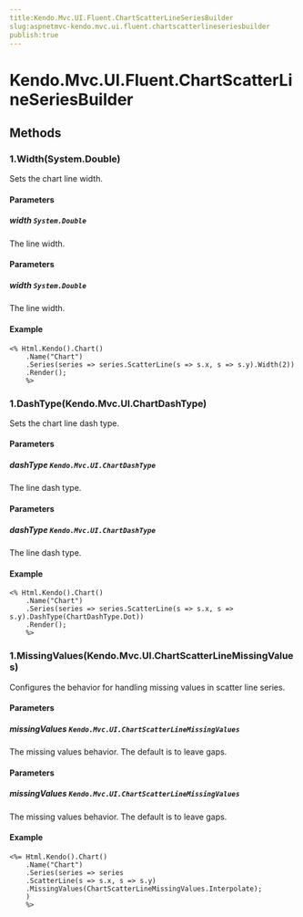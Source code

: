 ```yaml
---
title:Kendo.Mvc.UI.Fluent.ChartScatterLineSeriesBuilder
slug:aspnetmvc-kendo.mvc.ui.fluent.chartscatterlineseriesbuilder
publish:true
---
```


# Kendo.Mvc.UI.Fluent.ChartScatterLineSeriesBuilder

## Methods

### 1.Width(System.Double)
Sets the chart line width.

#### Parameters

##### width `System.Double`
The line width.

#### Parameters

##### width `System.Double`
The line width.

#### Example
    <% Html.Kendo().Chart()
        .Name("Chart")
        .Series(series => series.ScatterLine(s => s.x, s => s.y).Width(2))
        .Render();
        %>

### 1.DashType(Kendo.Mvc.UI.ChartDashType)
Sets the chart line dash type.

#### Parameters

##### dashType `Kendo.Mvc.UI.ChartDashType`
The line dash type.

#### Parameters

##### dashType `Kendo.Mvc.UI.ChartDashType`
The line dash type.

#### Example
    <% Html.Kendo().Chart()
        .Name("Chart")
        .Series(series => series.ScatterLine(s => s.x, s => s.y).DashType(ChartDashType.Dot))
        .Render();
        %>

### 1.MissingValues(Kendo.Mvc.UI.ChartScatterLineMissingValues)
Configures the behavior for handling missing values in scatter line series.

#### Parameters

##### missingValues `Kendo.Mvc.UI.ChartScatterLineMissingValues`
The missing values behavior. The default is to leave gaps.

#### Parameters

##### missingValues `Kendo.Mvc.UI.ChartScatterLineMissingValues`
The missing values behavior. The default is to leave gaps.

#### Example
    <%= Html.Kendo().Chart()
        .Name("Chart")
        .Series(series => series
        .ScatterLine(s => s.x, s => s.y)
        .MissingValues(ChartScatterLineMissingValues.Interpolate);
        )
        %>